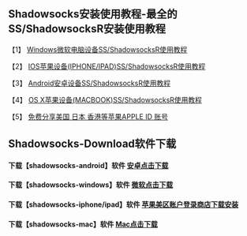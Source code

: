 ## Shadowsocks安装使用教程-最全的SS/ShadowsocksR安装使用教程

【1】 [Windows微软电脑设备SS/ShadowsocksR使用教程](/微软/)

【2】 [IOS苹果设备(IPHONE/IPAD)SS/ShadowsocksR使用教程](/ios/)

【3】 [Android安卓设备SS/ShadowsocksR使用教程](/Android/)

【4】 [OS X苹果设备(MACBOOK)SS/ShadowsocksR使用教程](/Mac/)

【5】 [免费分享美国 日本 香港等苹果APPLE ID 账号](/AppleID/)

## Shadowsocks-Download软件下载

#### 下载【shadowsocks-android】软件 [安卓点击下载](https://raw.githubusercontent.com/ss-ssr/download/master/shadowsocks-android.apk)

#### 下载【shadowsocks-windows】软件 [微软点击下载](https://raw.githubusercontent.com/ss-ssr/download/master/shadowsocks-windows.zip)

#### 下载【shadowsocks-iphone/ipad】软件 [苹果美区账户登录商店下载安装](https://ios.shadowrocket.org/)

#### 下载【shadowsocks-mac】软件 [Mac点击下载](https://raw.githubusercontent.com/ss-ssr/download/master/shadowsocks-mac.zip)
